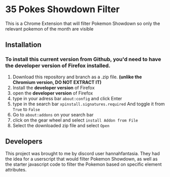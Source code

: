 # 35 Pokes Showdown Filter
This is a Chrome Extension that will filter Pokemon Showdown so only the relevant pokemon of the month are visible

## Installation
### To install this current version from Github, you'd need to have the developer version of Firefox installed.

1. Download this repository and branch as a .zip file. **(unlike the Chromium version, DO NOT EXTRACT IT)**
2. Install the **developer version** of Firefox
3. open the **developer version** of Firefox
4. type in your adress bar `about:config` and click Enter
5. type in the search bar `xpinstall.signatures.required` And toggle it from `True` to `False`
6. Go to `about:addons` on your search bar
7. click on the gear wheel and select `install Addon from File`
8. Select the downloaded zip file and select `Open`

## Developers
This project was brought to me by discord user hannahfantasia. They had the idea for a userscript that would filter Pokemon Showdown, as well as the starter javascript code to filter the Pokemon based on specific element attributes.
